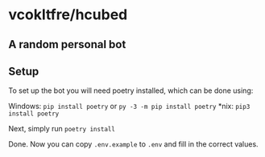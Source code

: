 # vcokltfre/hcubed

## A random personal bot

## Setup

To set up the bot you will need poetry installed, which can be done using:

Windows: `pip install poetry` or `py -3 -m pip install poetry`
*nix: `pip3 install poetry`

Next, simply run `poetry install`

Done. Now you can copy `.env.example` to `.env` and fill in the correct values.